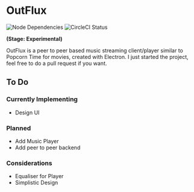 # OutFlux
![Node Dependencies](https://david-dm.org/sauravyash/outflux.svg)
![CircleCI Status](https://circleci.com/gh/sauravyash/OutFlux.svg?&style=shield&circle-token=8d8ecc023fd9ffee2bcb382a1815a53097279c69)

**(Stage: Experimental)**

OutFlux is a peer to peer based music streaming client/player similar to Popcorn Time for movies, created with Electron. I just started the project, feel free to do a pull request if you want.

## To Do
### Currently Implementing
- Design UI
### Planned

- Add Music Player
- Add peer to peer backend

### Considerations
- Equaliser for Player
- Simplistic Design
